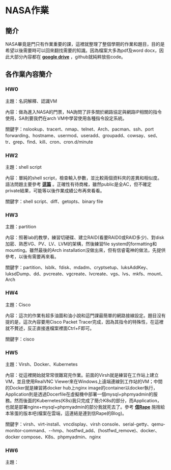 # NASA作業


## 簡介
NASA畢竟是門只有作業重要的課，這裡就整理了整個學期的作業和題目，目的是希望以後需要時可以回來翻找需要的知識。因為檔案大多為pdf及word docx，因此大部分內容都在 __[google drive](https://drive.google.com/file/d/1h_dW_L1--tKyxg2FtuaqT3xnkSaXVJnj/view?usp=sharing)__ ，github就純粹放些code。


## 各作業內容簡介

### HW0 
主題：名詞解釋、認識VM

內容：做為進入NASA的門票，NA詢問了許多關於網路協定與網路IP相關的指令使用，SA則要我們在arch VM中學習使用各種指令設定系統。

關鍵字：nslookup、tracert、nmap、telnet、Arch、pacman、ssh、port forwarding、hostname、usermod、useradd、groupadd、cowsay、sed、tr、grep、find、kill、cron、cron.d/minute

### HW2
主題：shell script

內容：單純的shell script，檢查輸入參數，並比較兩個資料夾的差異和相似度。語法問題主要參考 __[這篇](https://devhints.io/bash)__  。正確性有待商榷，雖然public是全AC，但不確定private結果，可能等以後作業成績公布再來看看。

關鍵字：shell script、diff、getopts、binary file

### HW3
主題：partition

內容：照著lab的教學，練習切硬碟、建立RAID(看要RAID0或RAID多少)、對disk加密、熟悉VG、PV、LV、LVM的架構，然後練習file system的formatting和mounting。雖然最後的Arch installation沒做出來，但有信睿電神的做法，先提供參考，以後有需要再來看。

關鍵字：partition、lsblk、fdisk、mdadm、cryptsetup、luksAddKey、luksdDump、dd、pvcreate、vgcreate、lvcreate、vgs、lvs、mkfs、mount、Arch

### HW4
主題：Cisco

內容：這次的作業有超多油圖和油小說和這門課最簡單的網路接線設定。題目沒有提的是，這次內容要用Cisco Packet Tracer完成，因為其指令的特殊性，在這裡就不贅述，反正直接進檔案裡面Ctrl+F即可。

關鍵字：cisco

### HW5
主題：Virsh、Docker、Kubernetes

內容：從這裡開始就常常很難寫完作業。前面的Virsh就是練習在工作站上建立VM，並且使用RealVNC Viewer來在Windows上遠端連線到工作站的VM；中間的Docker就是練習將docker hub上nginx image的container以docker執行，Application則是透過Docerfile在虛擬機中部署一個mysql+phpmyadmin的服務。然而後面的Kubernetes(K8s)我只完成了簡介K8s的部分，而Application，也就是部署nginx+mysql+phpmyadmin的部分我就死去了。參考 __[信Rape](https://chenhsinjui.github.io/)__ 施捨給本笨蛋的版本吧(檔案在雲端，這連結是連到信Rape的Blog)。

關鍵字：virsh、virt-install、vncdisplay、virsh console、serial-getty、qemu-monitor-command、--hmp、hostfwd_add、(hostfwd_remove)、docker、docker compose、K8s、phpmyadmin、nginx

### HW6
主題：